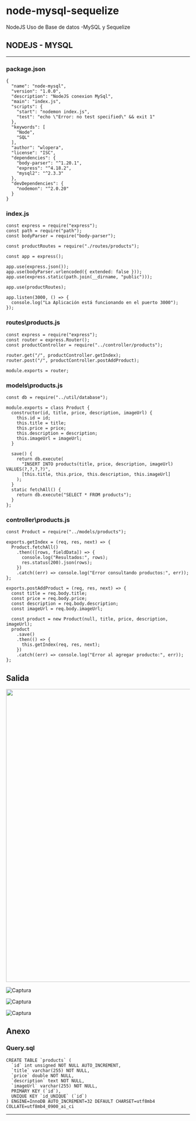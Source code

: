 # node-mysql-sequelize
NodeJS Uso de Base de datos -MySQL y Sequelize

## NODEJS - MYSQL
---------------------------------------------------------------------------------------------
### package.json
```
{
  "name": "node-mysql",
  "version": "1.0.0",
  "description": "NodeJS conexion MySql",
  "main": "index.js",
  "scripts": {
    "start": "nodemon index.js",
    "test": "echo \"Error: no test specified\" && exit 1"
  },
  "keywords": [
    "Node",
    "SQL"
  ],
  "author": "wlopera",
  "license": "ISC",
  "dependencies": {
    "body-parser": "^1.20.1",
    "express": "^4.18.2",
    "mysql2": "^2.3.3"
  },
  "devDependencies": {
    "nodemon": "^2.0.20"
  }
}
```

### index.js
```
const express = require("express");
const path = require("path");
const bodyParser = require("body-parser");

const productRoutes = require("./routes/products");

const app = express();

app.use(express.json());
app.use(bodyParser.urlencoded({ extended: false }));
app.use(express.static(path.join(__dirname, "public")));

app.use(productRoutes);

app.listen(3000, () => {
  console.log("La Aplicación está funcionando en el puerto 3000");
});
```

### routes\products.js
```
const express = require("express");
const router = express.Router();
const productController = require("../controller/products");

router.get("/", productController.getIndex);
router.post("/", productController.postAddProduct);

module.exports = router;

```

### models\products.js
```
const db = require("../util/database");

module.exports = class Product {
  constructor(id, title, price, description, imageUrl) {
    this.id = id;
    this.title = title;
    this.price = price;
    this.description = description;
    this.imageUrl = imageUrl;
  }

  save() {
    return db.execute(
      "INSERT INTO products(title, price, description, imageUrl) VALUES(?,?,?,?)",
      [this.title, this.price, this.description, this.imageUrl]
    );
  }
  static fetchAll() {
    return db.execute("SELECT * FROM products");
  }
};

```

### controller\products.js
```
const Product = require("../models/products");

exports.getIndex = (req, res, next) => {
  Product.fetchAll()
    .then(([rows, fieldData]) => {
      console.log("Resultados:", rows);
      res.status(200).json(rows);
    })
    .catch((err) => console.log("Error consultando productos:", err));
};

exports.postAddProduct = (req, res, next) => {
  const title = req.body.title;
  const price = req.body.price;
  const description = req.body.description;
  const imageUrl = req.body.imageUrl;

  const product = new Product(null, title, price, description, imageUrl);
  product
    .save()
    .then(() => {
      this.getIndex(req, res, next);
    })
    .catch((err) => console.log("Error al agregar producto:", err));
};
```
## Salida 
<img src="https://user-images.githubusercontent.com/7141537/211071467-16a7686d-6980-4945-971d-c51057e3fa20.PNG" height="800" width="800" />

![Captura](https://user-images.githubusercontent.com/7141537/211071470-1dda6e37-7ac8-412a-9b97-b5e8faa593f8.PNG)

![Captura](https://user-images.githubusercontent.com/7141537/211071471-01b64713-13f6-4b1d-9868-a3a3d047b1f0.PNG)

![Captura](https://user-images.githubusercontent.com/7141537/211072419-cbb0f82e-eea5-4320-913a-d7534e60fc1e.PNG)

## Anexo

### Query.sql
```
CREATE TABLE `products` (
  `id` int unsigned NOT NULL AUTO_INCREMENT,
  `title` varchar(255) NOT NULL,
  `price` double NOT NULL,
  `description` text NOT NULL,
  `imageUrl` varchar(255) NOT NULL,
  PRIMARY KEY (`id`),
  UNIQUE KEY `id_UNIQUE` (`id`)
) ENGINE=InnoDB AUTO_INCREMENT=32 DEFAULT CHARSET=utf8mb4 COLLATE=utf8mb4_0900_ai_ci
```

---------------------------------------------------------------------------------------------

